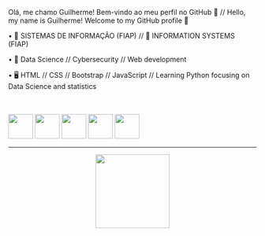 Olá, me chamo Guilherme! 
Bem-vindo ao meu perfil no GitHub 👋 //
Hello, my name is Guilherme!
Welcome to my GitHub profile 👋

• 🔭 SISTEMAS DE INFORMAÇÃO (FIAP) // 🔭 INFORMATION SYSTEMS (FIAP)

• 🌱 Data Science // Cybersecurity // Web development

• 🖥️ HTML // CSS // Bootstrap // JavaScript // Learning Python focusing on Data Science and statistics

<br> 
<br> 

<div style="display: inline_block"> 
  <img src="https://cdn.jsdelivr.net/gh/devicons/devicon/icons/html5/html5-plain.svg" style="height: 50px;" />
  <img src="https://cdn.jsdelivr.net/gh/devicons/devicon/icons/css3/css3-plain.svg" style="height: 50px;" />
  <img src="https://cdn.jsdelivr.net/gh/devicons/devicon/icons/bootstrap/bootstrap-plain.svg" style="height: 50px;" />
  <img src="https://cdn.jsdelivr.net/gh/devicons/devicon/icons/javascript/javascript-plain.svg" style="height: 50px;" />
  <img src="https://cdn.jsdelivr.net/gh/devicons/devicon/icons/python/python-plain.svg" style="height: 50px;" />
</div>
    
<hr>

<div align="center">
<a href="https://github.com/guiKD"/> 
<img loading="lazy" height="150em" src="https://github-readme-stats.vercel.app/api/top-langs/?username=guiKD&layout=compact&langs_count=7&theme=dracula"/> 
<a href="https://tenor.com/pt-PT/view/fmab-full-metal-alchemist-brotherhood-coat-off-ed-edward-elric-gif-17554054">
</div>

